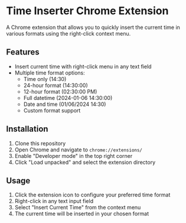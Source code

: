 # Time Inserter Chrome Extension

A Chrome extension that allows you to quickly insert the current time in various formats using the right-click context menu.

## Features

- Insert current time with right-click menu in any text field
- Multiple time format options:
    - Time only (14:30)
    - 24-hour format (14:30:00)
    - 12-hour format (02:30:00 PM)
    - Full datetime (2024-01-06 14:30:00)
    - Date and time (01/06/2024 14:30)
    - Custom format support

## Installation

1. Clone this repository
2. Open Chrome and navigate to `chrome://extensions/`
3. Enable "Developer mode" in the top right corner
4. Click "Load unpacked" and select the extension directory

## Usage

1. Click the extension icon to configure your preferred time format
2. Right-click in any text input field
3. Select "Insert Current Time" from the context menu
4. The current time will be inserted in your chosen format
